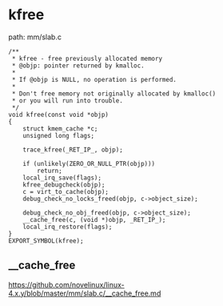 kfree
========================================

path: mm/slab.c
```
/**
 * kfree - free previously allocated memory
 * @objp: pointer returned by kmalloc.
 *
 * If @objp is NULL, no operation is performed.
 *
 * Don't free memory not originally allocated by kmalloc()
 * or you will run into trouble.
 */
void kfree(const void *objp)
{
    struct kmem_cache *c;
    unsigned long flags;

    trace_kfree(_RET_IP_, objp);

    if (unlikely(ZERO_OR_NULL_PTR(objp)))
        return;
    local_irq_save(flags);
    kfree_debugcheck(objp);
    c = virt_to_cache(objp);
    debug_check_no_locks_freed(objp, c->object_size);

    debug_check_no_obj_freed(objp, c->object_size);
    __cache_free(c, (void *)objp, _RET_IP_);
    local_irq_restore(flags);
}
EXPORT_SYMBOL(kfree);
```

__cache_free
----------------------------------------

https://github.com/novelinux/linux-4.x.y/blob/master/mm/slab.c/__cache_free.md
